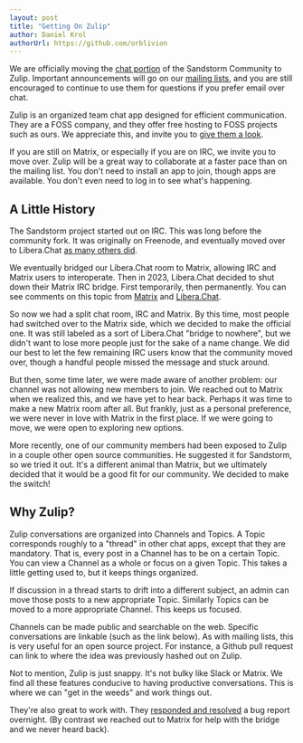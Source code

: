 ```yaml
---
layout: post
title: "Getting On Zulip"
author: Daniel Krol
authorUrl: https://github.com/orblivion
---
```


We are officially moving the [chat portion](https://sandstorm.zulipchat.com) of the Sandstorm Community to Zulip. Important announcements will go on our [mailing lists](https://groups.io/g/sandstorm-user-group), and you are still encouraged to continue to use them for questions if you prefer email over chat.

Zulip is an organized team chat app designed for efficient communication. They are a FOSS company, and they offer free hosting to FOSS projects such as ours. We appreciate this, and invite you to [give them a look](https://zulip.com/).

If you are still on Matrix, or especially if you are on IRC, we invite you to move over. Zulip will be a great way to collaborate at a faster pace than on the mailing list. You don't need to install an app to join, though apps are available. You don't even need to log in to see what's happening.

A Little History
----------------

The Sandstorm project started out on IRC. This was long before the community fork. It was originally on Freenode, and eventually moved over to Libera.Chat [as many others did](https://en.wikipedia.org/wiki/Libera_Chat).

We eventually bridged our Libera.Chat room to Matrix, allowing IRC and Matrix users to interoperate. Then in 2023, Libera.Chat decided to shut down their Matrix IRC bridge. First temporarily, then permanently. You can see comments on this topic from [Matrix](https://matrix.org/blog/2024/07/deportalling-libera-chat/) and [Libera.Chat](https://libera.chat/news/matrix-bridge-disabled-retrospective).

So now we had a split chat room, IRC and Matrix. By this time, most people had switched over to the Matrix side, which we decided to make the official one. It was still labeled as a sort of Libera.Chat "bridge to nowhere", but we didn't want to lose more people just for the sake of a name change. We did our best to let the few remaining IRC users know that the community moved over, though a handful people missed the message and stuck around.

But then, some time later, we were made aware of another problem: our channel was not allowing new members to join. We reached out to Matrix when we realized this, and we have yet to hear back. Perhaps it was time to make a new Matrix room after all. But frankly, just as a personal preference, we were never in love with Matrix in the first place. If we were going to move, we were open to exploring new options.

More recently, one of our community members had been exposed to Zulip in a couple other open source communities. He suggested it for Sandstorm, so we tried it out. It's a different animal than Matrix, but we ultimately decided that it would be a good fit for our community. We decided to make the switch!

Why Zulip?
----------

Zulip conversations are organized into Channels and Topics. A Topic corresponds roughly to a "thread" in other chat apps, except that they are mandatory. That is, every post in a Channel has to be on a certain Topic. You can view a Channel as a whole or focus on a given Topic. This takes a little getting used to, but it keeps things organized.

If discussion in a thread starts to drift into a different subject, an admin can move those posts to a new appropriate Topic. Similarly Topics can be moved to a more appropriate Channel. This keeps us focused.

Channels can be made public and searchable on the web. Specific conversations are linkable (such as the link below). As with mailing lists, this is very useful for an open source project. For instance, a Github pull request can link to where the idea was previously hashed out on Zulip.

Not to mention, Zulip is just snappy. It's not bulky like Slack or Matrix. We find all these features conducive to having productive conversations. This is where we can "get in the weeds" and work things out.

They're also great to work with. They [responded and resolved](https://chat.zulip.org/#narrow/channel/387-zulip-cloud/topic/Turning.20off.20.22Invitations.20are.20required.2E.2E.2E.22.20on.20Standard.20plan) a bug report overnight. (By contrast we reached out to Matrix for help with the bridge and we never heard back).
